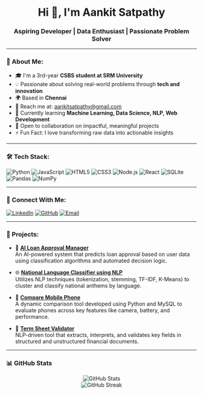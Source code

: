 <h1 align="center">Hi 👋, I'm Aankit Satpathy</h1>
<h3 align="center">Aspiring Developer | Data Enthusiast | Passionate Problem Solver</h3>

---

### 💫 About Me:
- 🎓 I'm a 3rd-year **CSBS student at SRM University**
- 💡 Passionate about solving real-world problems through **tech and innovation**
- 🌍 Based in **Chennai**
- 📧 Reach me at: [aankitsatpathy@gmail.com](mailto:aankitsatpathy@gmail.com)
- 🧠 Currently learning **Machine Learning, Data Science, NLP, Web Development**
- 🤝 Open to collaboration on impactful, meaningful projects
- ⚡ Fun Fact: I love transforming raw data into actionable insights

---

### 🛠️ Tech Stack:

![Python](https://img.shields.io/badge/Python-3776AB?style=flat&logo=python&logoColor=white)
![JavaScript](https://img.shields.io/badge/JavaScript-F7DF1E?style=flat&logo=javascript&logoColor=black)
![HTML5](https://img.shields.io/badge/HTML5-E34F26?style=flat&logo=html5&logoColor=white)
![CSS3](https://img.shields.io/badge/CSS3-1572B6?style=flat&logo=css3&logoColor=white)
![Node.js](https://img.shields.io/badge/Node.js-339933?style=flat&logo=nodedotjs&logoColor=white)
![React](https://img.shields.io/badge/React-61DAFB?style=flat&logo=react&logoColor=black)
![SQLite](https://img.shields.io/badge/SQLite-003B57?style=flat&logo=sqlite&logoColor=white)
![Pandas](https://img.shields.io/badge/Pandas-150458?style=flat&logo=pandas&logoColor=white)
![NumPy](https://img.shields.io/badge/NumPy-013243?style=flat&logo=numpy&logoColor=white)

---

### 🔗 Connect With Me:

[![LinkedIn](https://img.shields.io/badge/LinkedIn-0A66C2?style=flat&logo=linkedin&logoColor=white)](https://www.linkedin.com/in/aankit-satpathy)
[![GitHub](https://img.shields.io/badge/GitHub-100000?style=flat&logo=github&logoColor=white)](https://github.com/AankitSatpathy)
[![Email](https://img.shields.io/badge/Email-D14836?style=flat&logo=gmail&logoColor=white)](mailto:aankitsatpathy@gmail.com)

---

### 🚀 Projects:

- 🤖 **[AI Loan Approval Manager](https://github.com/aankitsatpathy/Standard_Charter)**  
  An AI-powered system that predicts loan approval based on user data using classification algorithms and automated decision logic.

- 🌐 **[National Language Classifier using NLP](https://github.com/aankitsatpathy/National_Anthem_Classifier)**  
  Utilizes NLP techniques (tokenization, stemming, TF-IDF, K-Means) to cluster and classify national anthems by language.

- 📱 **[Compare Mobile Phone](https://github.com/aankitsatpathy/OODP_mini_project_23)**  
  A dynamic comparison tool developed using Python and MySQL to evaluate phones across key features like camera, battery, and performance.

- 📑 **[Term Sheet Validator](https://github.com/AITermsheetValidator/AITermsheetValidator)**  
  NLP-driven tool that extracts, interprets, and validates key fields in structured and unstructured financial documents.



---

### 📊 GitHub Stats

<p align="center">
  <img src="https://github-readme-stats.vercel.app/api?username=AankitSatpathy&show_icons=true&theme=tokyonight" alt="GitHub Stats"/>
  <br>
  <img src="https://github-readme-streak-stats.herokuapp.com/?user=AankitSatpathy&theme=tokyonight" alt="GitHub Streak"/>
</p>




